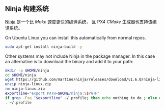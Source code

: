 ## Ninja 构建系统

[Ninja](https://ninja-build.org/) 是一个比 *Make* 速度更快的编译系统， 且 PX4 *CMake* 生成器也支持该编译系统。 

On Ubuntu Linux you can install this automatically from normal repos.

```sh
sudo apt-get install ninja-build -y
```

Other systems may not include Ninja in the package manager. In this case an alternative is to download the binary and add it to your path:

```sh
mkdir -p $HOME/ninja
cd $HOME/ninja
wget https://github.com/martine/ninja/releases/download/v1.6.0/ninja-linux.zip
unzip ninja-linux.zip
rm ninja-linux.zip
exportline="export PATH=$HOME/ninja:\$PATH"
if grep -Fxq "$exportline" ~/.profile; then echo nothing to do ; else echo $exportline >> ~/.profile; fi
. ~/.profile
```
